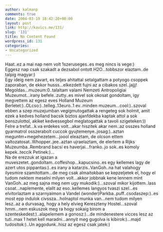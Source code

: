 ```yaml
---
author: kalmanp
comments: true
date: 2004-03-19 18:42:20+00:00
layout: post
link: http://kavics.me/131/
slug: '131'
title: No Content Found
wordpress_id: 131
categories:
- Uncategorized
---
```


Haat..ez a mai nap nem volt 1szeruseges..es meg nincs is vege:)  
Eggesz nap csak szakadt a dezsabol ontott H2O...tobbszor elaztam..de talpig magyar:)  
Egy ideig nem zavart, es teljes ahitattal setalgattam a potyogo csoppek zaporaban, de ekkor husss...elkezdett fujni az a cibakos szel..jajjj!  
Megoldas...muzeum:0..talaltam valami Nemzeti Antropoligiai Muzeumot...irany befele..zutty..es mivel sok okosat gondoltam, igy megvettem az egesz eves Holland Muzeum Berletet:)..OLcso:)..telleg..13euro..1 ev..minden muzeum...cool:)..szoval ebben a szep muzejumban vegigmutogattak a rengeteg sok holmit, amit ezek a kedves holland bacsik biztos ajanfdekba kaptak attol a sok benszulottol, akiket kedvessegbol meglatogattak a tavoli szigeteken:))  
Felre a trefat...k.va erdekes volt...akar hiszitek akar nem..az osszes holland gyarmatrol osszerabolt cuccok gyujtemenye..josag:)..aztan meguntm+megehezetem...joool eleaztam, de olcson ettem valtozatosat..Whopper..jee..aztan ujraelaztam, de elertem a Rijks Muzeumba..Rembrand bacsi es haverjai...franko..jo sok..es komoly kepek..teccik Petinek:)...  
Na de erezzuk at igazan a muveszetet..gondoltam..coffeshop...kapucsino..es egy kellemes lagy de azert utos pippantas:)..es irany a katarzis..VanGoh..na hat valahogy ilyesmire szamitottam...de meg csak almaitokban se kepzeljetek el, hogy el tudom nektem meselni milyen volt...akkor jobbnak kene lennem mint VanGoh..az meg sajna meg nem ugy mukodik:)...szoval mikor kijottem..lass csoat...naplemente, elallt az eso..kellemes langyos tvaszi szel...es elvitorlaztam a szarnyaimon a Vandel (wonder)Parkba..puff..csodaszep:)..es most epp indulok civssza...holnaptol munka van...nem tudom milyen lesz..az a durvasag, hogy a hely elvieg Kereszteny Hostel...szoval hmm...nem eskuszok meg ra hogy sokaig birom a szenteskedest:)..alapelemem a gonosz:)...de mindenestere vicces lesz az tuti..max 1 hetet kell maradni...annyit meg gugolva is kibirok:)...majd tudositok:)..Un aggodunk..hisz az egesz csak jatek:)
